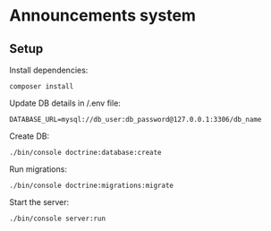 # Announcements system

## Setup

Install dependencies:
```
composer install
```

Update DB details in /.env file:
```
DATABASE_URL=mysql://db_user:db_password@127.0.0.1:3306/db_name
```

Create DB:
```
./bin/console doctrine:database:create
```

Run migrations:
```
./bin/console doctrine:migrations:migrate
```

Start the server:
```
./bin/console server:run
```
